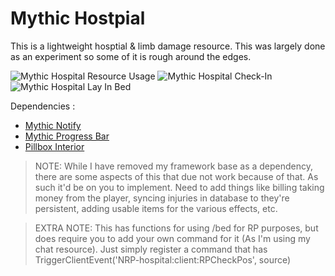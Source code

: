 # Mythic Hostpial
This is a lightweight hosptial & limb damage resource. This was largely done as an experiment so some of it is rough around the edges.

![Mythic Hospital Resource Usage](https://i.imgur.com/kZhUzw8.png)
![Mythic Hospital Check-In](https://i.imgur.com/y8VSWkQ.jpg)
![Mythic Hospital Lay In Bed](https://i.imgur.com/Hh5OvTz.jpg)

Dependencies :
- [Mythic Notify](https://github.com/mythicrp/NRP-notify)
- [Mythic Progress Bar](https://github.com/mythicrp/mythic_progbar)
- [Pillbox Interior](https://forum.fivem.net/t/release-pillbox-hospital-by-jobscraft/209288)


> NOTE: While I have removed my framework base as a dependency, there are some aspects of this that due not work because of that. As such it'd be on you to implement. Need to add things like billing taking money from the player, syncing injuries in database to they're persistent, adding usable items for the various effects, etc.

> EXTRA NOTE: This has functions for using /bed for RP purposes, but does require you to add your own command for it (As I'm using my chat resource). Just simply register a command that has TriggerClientEvent('NRP-hospital:client:RPCheckPos', source)